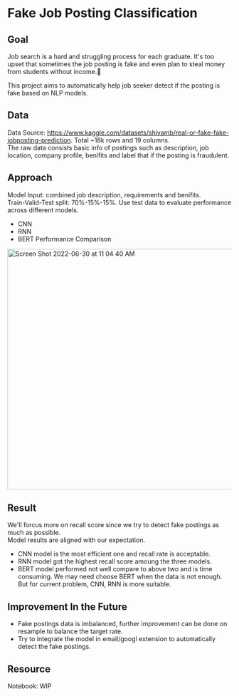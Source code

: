 # Fake Job Posting Classification

## Goal
Job search is a hard and struggling process for each graduate. It's too upset that sometimes the job posting is fake and even plan to steal money from students without income.:smiling_face_with_tear:

This project aims to automatically help job seeker detect if the posting is fake based on NLP models.

## Data
Data Source: https://www.kaggle.com/datasets/shivamb/real-or-fake-fake-jobposting-prediction. Total ~18k rows and 19 columns.</br>
The raw data consists basic info of postings such as description, job location, company profile, benifits and label that if the posting is fraudulent.

## Approach
Model Input: combined job description, requirements and benifits.</br>
Train-Valid-Test split: 70%-15%-15%. Use test data to evaluate performance across different models.</br>
* CNN
* RNN
* BERT
Performance Comparison</br>
<img width="540" alt="Screen Shot 2022-06-30 at 11 04 40 AM" src="https://user-images.githubusercontent.com/102109674/176746874-6651b8d7-2e07-42ef-bed6-090dd8ba3aeb.png">

## Result
We'll forcus more on recall score since we try to detect fake postings as much as possible.</br>
Model results are aligned with our expectation.</br>
* CNN model is the most efficient one and recall rate is acceptable.
* RNN model got the highest recall score amoung the three models.
* BERT model performed not well compare to above two and is time consuming. We may need choose BERT when the data is not enough. But for current problem, CNN, RNN is more suitable.

## Improvement In the Future

* Fake postings data is imbalanced, further improvement can be done on resample to balance the target rate.
* Try to integrate the model in email/googl extension to automatically detect the fake postings.

## Resource
Notebook: WIP
